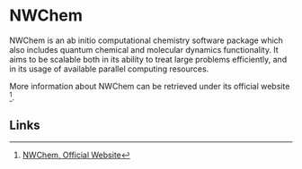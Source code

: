 # NWChem

NWChem is an ab initio computational chemistry software package which also includes quantum chemical and molecular dynamics functionality. It aims to be scalable both in its ability to treat large problems efficiently, and in its usage of available parallel computing resources.

More information about NWChem can be retrieved under its official website [^1].

## Links

[^1]: [NWChem, Official Website](http://www.nwchem-sw.org/index.php/Main_Page)
